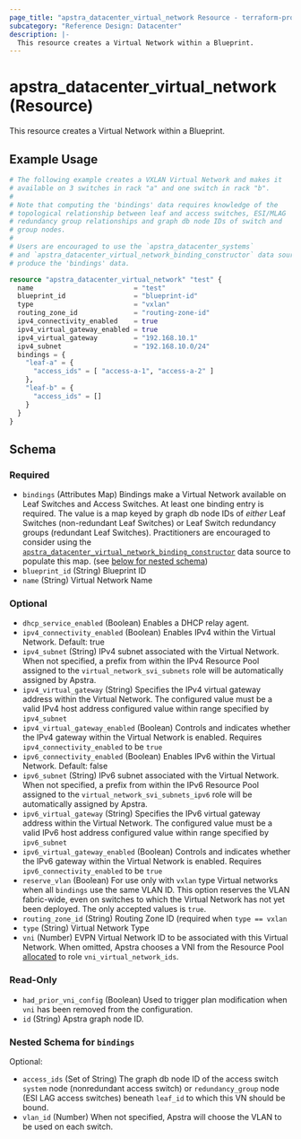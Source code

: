```yaml
---
page_title: "apstra_datacenter_virtual_network Resource - terraform-provider-apstra"
subcategory: "Reference Design: Datacenter"
description: |-
  This resource creates a Virtual Network within a Blueprint.
---
```


# apstra_datacenter_virtual_network (Resource)

This resource creates a Virtual Network within a Blueprint.


## Example Usage

```terraform
# The following example creates a VXLAN Virtual Network and makes it
# available on 3 switches in rack "a" and one switch in rack "b".
#
# Note that computing the 'bindings' data requires knowledge of the
# topological relationship between leaf and access switches, ESI/MLAG
# redundancy group relationships and graph db node IDs of switch and
# group nodes.
#
# Users are encouraged to use the `apstra_datacenter_systems`
# and `apstra_datacenter_virtual_network_binding_constructor` data sources to
# produce the 'bindings' data.

resource "apstra_datacenter_virtual_network" "test" {
  name                         = "test"
  blueprint_id                 = "blueprint-id"
  type                         = "vxlan"
  routing_zone_id              = "routing-zone-id"
  ipv4_connectivity_enabled    = true
  ipv4_virtual_gateway_enabled = true
  ipv4_virtual_gateway         = "192.168.10.1"
  ipv4_subnet                  = "192.168.10.0/24"
  bindings = {
    "leaf-a" = {
      "access_ids" = [ "access-a-1", "access-a-2" ]
    },
    "leaf-b" = {
      "access_ids" = []
    }
  }
}
```

<!-- schema generated by tfplugindocs -->
## Schema

### Required

- `bindings` (Attributes Map) Bindings make a Virtual Network available on Leaf Switches and Access Switches. At least one binding entry is required. The value is a map keyed by graph db node IDs of *either* Leaf Switches (non-redundant Leaf Switches) or Leaf Switch redundancy groups (redundant Leaf Switches). Practitioners are encouraged to consider using the [`apstra_datacenter_virtual_network_binding_constructor`](../data-sources/datacenter_virtual_network_binding_constructor) data source to populate this map. (see [below for nested schema](#nestedatt--bindings))
- `blueprint_id` (String) Blueprint ID
- `name` (String) Virtual Network Name

### Optional

- `dhcp_service_enabled` (Boolean) Enables a DHCP relay agent.
- `ipv4_connectivity_enabled` (Boolean) Enables IPv4 within the Virtual Network. Default: true
- `ipv4_subnet` (String) IPv4 subnet associated with the Virtual Network. When not specified, a prefix from within the IPv4 Resource Pool assigned to the `virtual_network_svi_subnets` role will be automatically assigned by Apstra.
- `ipv4_virtual_gateway` (String) Specifies the IPv4 virtual gateway address within the Virtual Network. The configured value must be a valid IPv4 host address configured value within range specified by `ipv4_subnet`
- `ipv4_virtual_gateway_enabled` (Boolean) Controls and indicates whether the IPv4 gateway within the Virtual Network is enabled. Requires `ipv4_connectivity_enabled` to be `true`
- `ipv6_connectivity_enabled` (Boolean) Enables IPv6 within the Virtual Network. Default: false
- `ipv6_subnet` (String) IPv6 subnet associated with the Virtual Network. When not specified, a prefix from within the IPv6 Resource Pool assigned to the `virtual_network_svi_subnets_ipv6` role will be automatically assigned by Apstra.
- `ipv6_virtual_gateway` (String) Specifies the IPv6 virtual gateway address within the Virtual Network. The configured value must be a valid IPv6 host address configured value within range specified by `ipv6_subnet`
- `ipv6_virtual_gateway_enabled` (Boolean) Controls and indicates whether the IPv6 gateway within the Virtual Network is enabled. Requires `ipv6_connectivity_enabled` to be `true`
- `reserve_vlan` (Boolean) For use only with `vxlan` type Virtual networks when all `bindings` use the same VLAN ID. This option reserves the VLAN fabric-wide, even on switches to which the Virtual Network has not yet been deployed. The only accepted values is `true`.
- `routing_zone_id` (String) Routing Zone ID (required when `type == vxlan`
- `type` (String) Virtual Network Type
- `vni` (Number) EVPN Virtual Network ID to be associated with this Virtual Network.  When omitted, Apstra chooses a VNI from the Resource Pool [allocated](../resources/datacenter_resource_pool_allocation) to role `vni_virtual_network_ids`.

### Read-Only

- `had_prior_vni_config` (Boolean) Used to trigger plan modification when `vni` has been removed from the configuration.
- `id` (String) Apstra graph node ID.

<a id="nestedatt--bindings"></a>
### Nested Schema for `bindings`

Optional:

- `access_ids` (Set of String) The graph db node ID of the access switch `system` node (nonredundant access switch) or `redundancy_group` node (ESI LAG access switches) beneath `leaf_id` to which this VN should be bound.
- `vlan_id` (Number) When not specified, Apstra will choose the VLAN to be used on each switch.



